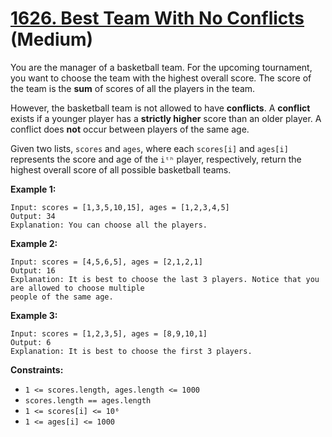 # [1626. Best Team With No Conflicts][link] (Medium)

[link]: https://leetcode.com/problems/best-team-with-no-conflicts/

You are the manager of a basketball team. For the upcoming tournament, you want to choose the team
with the highest overall score. The score of the team is the **sum** of scores of all the players in
the team.

However, the basketball team is not allowed to have **conflicts**. A **conflict** exists if a
younger player has a **strictly higher** score than an older player. A conflict does **not** occur
between players of the same age.

Given two lists, `scores` and `ages`, where each `scores[i]` and `ages[i]` represents the score and
age of the `iᵗʰ` player, respectively, return the highest overall score of all possible basketball
teams.

**Example 1:**

```
Input: scores = [1,3,5,10,15], ages = [1,2,3,4,5]
Output: 34
Explanation: You can choose all the players.
```

**Example 2:**

```
Input: scores = [4,5,6,5], ages = [2,1,2,1]
Output: 16
Explanation: It is best to choose the last 3 players. Notice that you are allowed to choose multiple
people of the same age.
```

**Example 3:**

```
Input: scores = [1,2,3,5], ages = [8,9,10,1]
Output: 6
Explanation: It is best to choose the first 3 players.
```

**Constraints:**

- `1 <= scores.length, ages.length <= 1000`
- `scores.length == ages.length`
- `1 <= scores[i] <= 10⁶`
- `1 <= ages[i] <= 1000`
